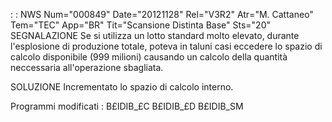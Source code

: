  :  : NWS Num="000849" Date="20121128" Rel="V3R2" Atr="M. Cattaneo" Tem="TEC" App="BR" Tit="Scansione Distinta Base" Sts="20"
SEGNALAZIONE
Se si utilizza un lotto standard molto elevato, durante l'esplosione di produzione totale, poteva in taluni casi eccedere lo spazio di calcolo disponibile (999 milioni) causando un calcolo della quantità neccessaria all'operazione sbagliata.

SOLUZIONE
Incrementato lo spazio di calcolo interno.

Programmi modificati : 
B£IDIB_£C
B£IDIB_£D
B£IDIB_SM
